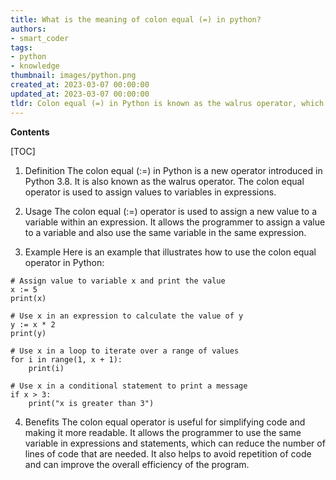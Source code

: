 ```yaml
---
title: What is the meaning of colon equal (=) in python?
authors:
- smart_coder
tags:
- python
- knowledge
thumbnail: images/python.png
created_at: 2023-03-07 00:00:00
updated_at: 2023-03-07 00:00:00
tldr: Colon equal (=) in Python is known as the walrus operator, which assigns the result of an expression to a variable as well as returns it.
---
```


**Contents**

[TOC]

1. Definition
The colon equal (:=) in Python is a new operator introduced in Python 3.8. It is also known as the walrus operator. The colon equal operator is used to assign values to variables in expressions.

2. Usage
The colon equal (:=) operator is used to assign a new value to a variable within an expression. It allows the programmer to assign a value to a variable and also use the same variable in the same expression. 

3. Example
Here is an example that illustrates how to use the colon equal operator in Python:
```
# Assign value to variable x and print the value
x := 5
print(x)

# Use x in an expression to calculate the value of y
y := x * 2
print(y)

# Use x in a loop to iterate over a range of values
for i in range(1, x + 1):
    print(i)

# Use x in a conditional statement to print a message
if x > 3:
    print("x is greater than 3")
```

4. Benefits
The colon equal operator is useful for simplifying code and making it more readable. It allows the programmer to use the same variable in expressions and statements, which can reduce the number of lines of code that are needed. It also helps to avoid repetition of code and can improve the overall efficiency of the program.

